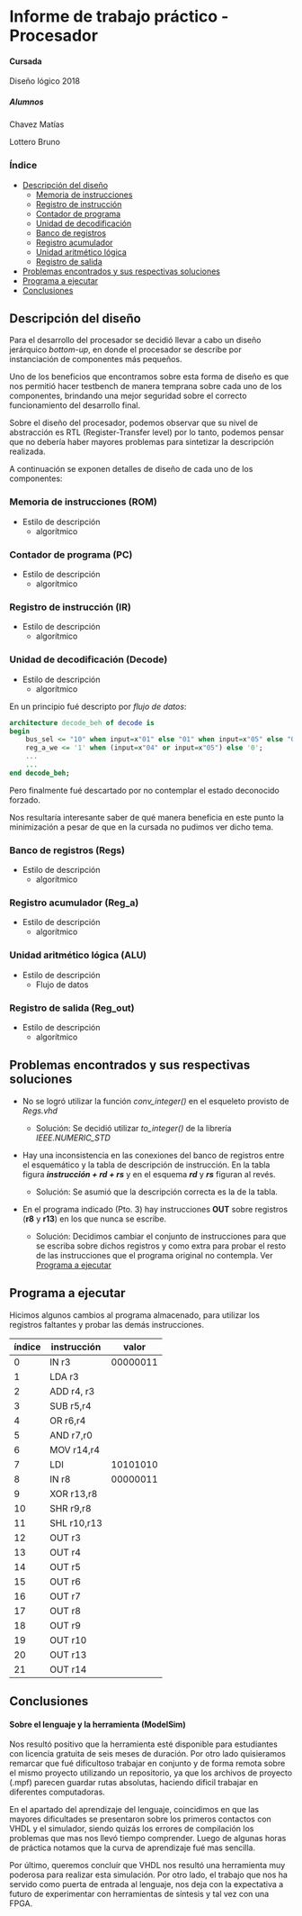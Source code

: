 # Informe de trabajo práctico - Procesador
#### Cursada
Diseño lógico 2018

##### Alumnos
Chavez Matías

Lottero Bruno

### Índice

 - [Descripción del diseño](#descripción-del-diseño)
	 - [Memoria de instrucciones](#memoria-de-instrucciones-rom)
	 - [Registro de instrucción](#registro-de-instrucción-ir)
	 - [Contador de programa](#contador-de-programa-pc)
	 - [Unidad de decodificación](#unidad-de-decodificación-decode)
	 - [Banco de registros](#banco-de-registros-regs)
	 - [Registro acumulador](#registro-acumulador-reg_a)
	 - [Unidad aritmético lógica](#unidad-aritmético-lógica-alu)
	 - [Registro de salida](#registro-de-salida-reg_out)
 - [Problemas encontrados y sus respectivas soluciones](#problemas-encontrados-y-sus-respectivas-soluciones)
 - [Programa a ejecutar](#programa-a-ejecutar)
 - [Conclusiones](#conclusiones)

## Descripción del diseño

Para el desarrollo del procesador se decidió llevar a cabo un diseño jerárquico *bottom-up*, en donde el procesador se describe por instanciación de componentes más pequeños. 

Uno de los beneficios que encontramos sobre esta forma de diseño es que nos permitió hacer testbench de manera temprana sobre cada uno de los componentes, brindando una mejor seguridad sobre el correcto funcionamiento del desarrollo final.

Sobre el diseño del procesador, podemos observar que su nivel de abstracción es RTL (Register-Transfer level) por lo tanto, podemos pensar que no debería haber mayores problemas para sintetizar la descripción realizada.

A continuación se exponen detalles de diseño de cada uno de los componentes:

### Memoria de instrucciones (ROM)

 - Estilo de descripción
	 - algorítmico

### Contador de programa (PC)

 - Estilo de descripción
	 - algorítmico

### Registro de instrucción (IR)

 - Estilo de descripción
	 - algorítmico

### Unidad de decodificación (Decode)

 - Estilo de descripción
	 - algorítmico

En un principio fué descripto por *flujo de datos*:

```vhdl
architecture decode_beh of decode is
begin
	bus_sel <= "10" when input=x"01" else "01" when input=x"05" else "00";
	reg_a_we <= '1' when (input=x"04" or input=x"05") else '0';
	...
	...
end decode_beh;
```
Pero finalmente fué descartado por no contemplar el estado deconocido forzado.

Nos resultaría interesante saber de qué manera beneficia en este punto la minimización a pesar de que en la cursada no pudimos ver dicho tema.

### Banco de registros (Regs)

 - Estilo de descripción
	 - algorítmico

### Registro acumulador (Reg_a)

 - Estilo de descripción
	 - algorítmico

### Unidad aritmético lógica (ALU)

 - Estilo de descripción
	 - Flujo de datos

### Registro de salida (Reg_out)

 - Estilo de descripción
	 - algorítmico

## Problemas encontrados y sus respectivas soluciones

 - No se logró utilizar la función *conv_integer()* en el esqueleto provisto de *Regs.vhd*
	 - Solución: Se decidió utilizar *to_integer()* de la librería *IEEE.NUMERIC_STD*

 - Hay una inconsistencia en las conexiones del banco de registros entre el esquemático y la tabla de descripción de instrucción. En la tabla figura ***instrucción + rd + rs*** y en el esquema ***rd*** y ***rs*** figuran al revés.
	 - Solución: Se asumió que la descripción correcta es la de la tabla.

 - En el programa indicado (Pto. 3) hay instrucciones **OUT** sobre registros (**r8** y **r13**) en los que nunca se escribe.
	 - Solución: Decidimos cambiar el conjunto de instrucciones para que se escriba sobre dichos registros y como extra para probar el resto de las instrucciones que el programa original no contempla. Ver [Programa a ejecutar](#programa-a-ejecutar)

## Programa a ejecutar

Hicimos algunos cambios al programa almacenado, para utilizar los registros faltantes y probar las demás instrucciones.

| índice | instrucción | valor |
|--|--|--|
| 0 | IN r3 | 00000011 |
| 1 | LDA r3 | |
| 2 | ADD r4, r3 |
| 3 | SUB r5,r4 |
| 4 | OR r6,r4 |
| 5 | AND r7,r0 |
| 6 | MOV r14,r4 |
| 7 | LDI | 10101010 |
| 8 | IN r8 | 00000011 |
| 9 | XOR r13,r8 |
| 10 | SHR r9,r8 |
| 11 | SHL r10,r13 |
| 12 | OUT r3 |
| 13 | OUT r4 |
| 14 | OUT r5 |
| 15 | OUT r6 |
| 16 | OUT r7 |
| 17 | OUT r8 |
| 18 | OUT r9 |
| 19 | OUT r10 |
| 20 | OUT r13 |
| 21 | OUT r14 |

## Conclusiones

#### Sobre el lenguaje y la herramienta (ModelSim)
Nos resultó positivo que la herramienta esté disponible para estudiantes con licencia gratuita de seis meses de duración. Por otro lado quisieramos remarcar que fué dificultoso trabajar en conjunto y de forma remota sobre el mismo proyecto utilizando un repositorio, ya que los archivos de proyecto (.mpf) parecen guardar rutas absolutas, haciendo dificil trabajar en diferentes computadoras.

En el apartado del aprendizaje del lenguaje, coincidimos en que las mayores dificultades se presentaron sobre los primeros contactos con VHDL y el simulador, siendo quizás los errores de compilación los problemas que mas nos llevó tiempo comprender. Luego de algunas horas de práctica notamos que la curva de aprendizaje fué mas sencilla.

Por último, queremos concluír que VHDL nos resultó una herramienta muy poderosa para realizar esta simulación. Por otro lado, el trabajo que nos ha servido como puerta de entrada al lenguaje, nos deja con la expectativa a futuro de experimentar con herramientas de síntesis y tal vez con una FPGA.

